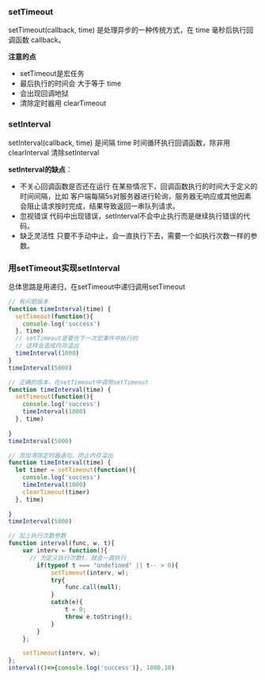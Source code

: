 ### setTimeout
setTimeout(callback, time) 是处理异步的一种传统方式，在 time 毫秒后执行回调函数 callback。

**注意的点**
- setTimeout是宏任务
- 最后执行的时间会 大于等于 time 
- 会出现回调地狱
- 清除定时器用 clearTimeout

### setInterval
setInterval(callback, time) 是间隔 time 时间循环执行回调函数，除非用 clearInterval 清除setInterval

**setInterval的缺点**：
- 不关心回调函数是否还在运行
在某些情况下，回调函数执行的时间大于定义的时间间隔，比如 客户端每隔5s对服务器进行轮询，服务器无响应或其他因素会阻止请求按时完成，结果导致返回一串队列请求。
- 忽视错误
代码中出现错误，setInterval不会中止执行而是继续执行错误的代码。
- 缺乏灵活性
只要不手动中止，会一直执行下去，需要一个如执行次数一样的参数。

### 用setTimeout实现setInterval
总体思路是用递归，在setTimeout中递归调用setTimeout

```javascript
// 有问题版本
function timeInterval(time) {
  setTimeout(function(){
    console.log('success')
  }, time)
  // setTimeout是要在下一次宏事件中执行的
  // 这样会造成内存溢出
  timeInterval(1000)
}
timeInterval(5000)

// 正确的版本，在setTimeout中调用setTimeout
function timeInterval(time) {
  setTimeout(function(){
    console.log('success')
    timeInterval(1000)
  }, time)
  
}
timeInterval(5000)

// 添加清除定时器语句，防止内存溢出
function timeInterval(time) {
  let timer = setTimeout(function(){
    console.log('success')
    timeInterval(1000)
    clearTimeout(timer)
  }, time)
  
}
timeInterval(5000)

// 加上执行次数参数
function interval(func, w, t){
    var interv = function(){
      // 为定义执行次数t，就会一直执行
        if(typeof t === "undefined" || t-- > 0){
            setTimeout(interv, w);
            try{
                func.call(null);
            }
            catch(e){
                t = 0;
                throw e.toString();
            }
        }
    };

    setTimeout(interv, w);
};
interval(()=>{console.log('success')}, 1000,10)
```
